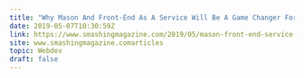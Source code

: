 ```yaml
---
title: "Why Mason And Front-End As A Service Will Be A Game Changer For Product Development"
date: 2019-05-07T10:30:59Z
link: https://www.smashingmagazine.com/2019/05/mason-front-end-service-product-development/?utm_medium=RSS&utm_source=news.12bit.vn
site: www.smashingmagazine.comarticles
topic: Webdev
draft: false
---
```

